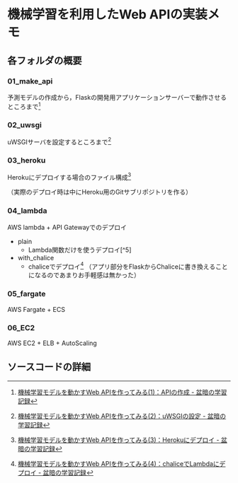 # 機械学習を利用したWeb APIの実装メモ



## 各フォルダの概要

### 01_make_api

予測モデルの作成から，Flaskの開発用アプリケーションサーバーで動作させるところまで[^1]



### 02_uwsgi

uWSGIサーバを設定するところまで[^2]



### 03_heroku

Herokuにデプロイする場合のファイル構成[^3]

（実際のデプロイ時は中にHeroku用のGitサブリポジトリを作る）



### 04_lambda

AWS lambda + API Gatewayでのデプロイ

- plain
  - Lambda関数だけを使うデプロイ[^5]
- with_chalice
  - chaliceでデプロイ[^4]
    （アプリ部分をFlaskからChaliceに書き換えることになるのであまりお手軽感は無かった）



### 05_fargate

AWS Fargate + ECS



### 06_EC2

AWS EC2 + ELB + AutoScaling





## ソースコードの詳細

[^1]: [機械学習モデルを動かすWeb APIを作ってみる(1)：APIの作成 - 盆暗の学習記録](https://nigimitama.hatenablog.jp/entry/2020/02/10/050000)
[^2]: [機械学習モデルを動かすWeb APIを作ってみる(2)：uWSGIの設定 - 盆暗の学習記録](https://nigimitama.hatenablog.jp/entry/2020/02/12/214018)
[^3]: [機械学習モデルを動かすWeb APIを作ってみる(3)：Herokuにデプロイ - 盆暗の学習記録](https://nigimitama.hatenablog.jp/entry/2020/02/17/000000)
[^4]: [機械学習モデルを動かすWeb APIを作ってみる(4)：chaliceでLambdaにデプロイ - 盆暗の学習記録](https://nigimitama.hatenablog.jp/entry/2020/02/25/000000)

